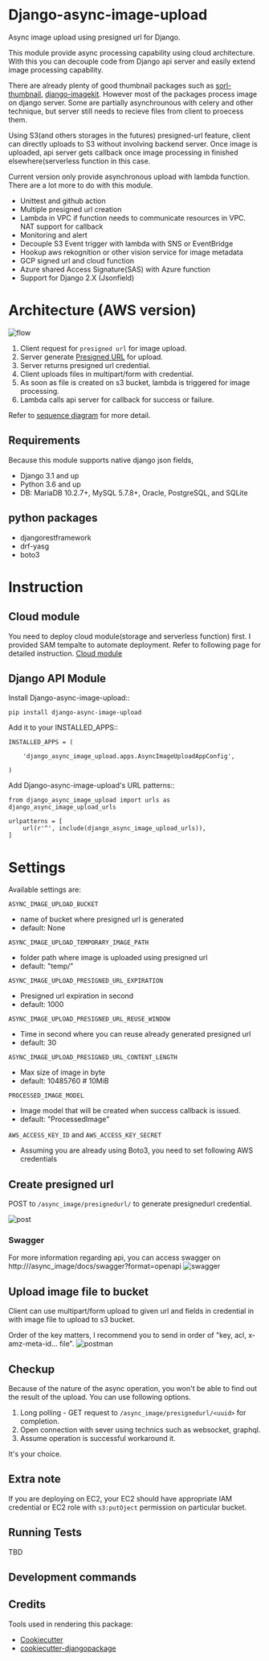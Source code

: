 # Django-async-image-upload

Async image upload using presigned url for Django.

This module provide async processing capability using cloud architecture. 
With this you can decouple code from Django api server and easily extend image processing capability.

There are already plenty of good thumbnail packages such as [sorl-thumbnail](https://github.com/jazzband/sorl-thumbnail), 
[django-imagekit](https://github.com/matthewwithanm/django-imagekit).
However most of the packages process image on django server. Some are partially asynchrounous with celery and other technique, but server still needs to recieve files from client to proecess them.

Using S3(and others storages in the futures) presigned-url feature, client can directly uploads to S3 without involving backend server.
Once image is uploaded, api server gets callback once image processing in finished elsewhere(serverless function in this case.

Current version only provide asynchronous upload with lambda function. There are a lot more to do with this module.
- Unittest and github action 
- Multiple presigned url creation 
- Lambda in VPC if function needs to communicate resources in VPC. NAT support for callback
- Monitoring and alert 
- Decouple S3 Event trigger with lambda with SNS or EventBridge
- Hookup aws rekognition or other vision service for image metadata 
- GCP signed url and cloud function 
- Azure shared Access Signature(SAS) with Azure function
- Support for Django 2.X (Jsonfield)

# Architecture (AWS version)
![flow](resources/flow.png)

1. Client request for `presigned url` for image upload.
2. Server generate [Presigned URL](https://docs.aws.amazon.com/AmazonS3/latest/userguide/PresignedUrlUploadObject.html) for upload. 
3. Server returns presigned url credential. 
4. Client uploads files in multipart/form with credential.
5. As soon as file is created on s3 bucket, lambda is triggered for image processing.
6. Lambda calls api server for callback for success or failure.

Refer to [sequence diagram](resources/sd.png) for more detail.

## Requirements
Because this module supports native django json fields,
- Django 3.1 and up
- Python 3.6 and up
- DB: MariaDB 10.2.7+, MySQL 5.7.8+, Oracle, PostgreSQL, and SQLite

## python packages
- djangorestframework
- drf-yasg
- boto3


# Instruction 
## Cloud module
You need to deploy cloud module(storage and serverless function) first. 
I provided SAM tempalte to automate deployment. Refer to following page for detailed instruction.
[Cloud module](cloud.md)

## Django API Module

Install Django-async-image-upload::

    pip install django-async-image-upload


Add it to your INSTALLED_APPS::

    INSTALLED_APPS = (

        'django_async_image_upload.apps.AsyncImageUploadAppConfig',

    )


Add Django-async-image-upload's URL patterns::

    from django_async_image_upload import urls as django_async_image_upload_urls
    
    urlpatterns = [
        url(r'^', include(django_async_image_upload_urls)),
    ]
    


# Settings
Available settings are:

`ASYNC_IMAGE_UPLOAD_BUCKET` 
- name of bucket where presigned url is generated
- default: None

`ASYNC_IMAGE_UPLOAD_TEMPORARY_IMAGE_PATH`
- folder path where image is uploaded using presigned url
- default: "temp/" 

`ASYNC_IMAGE_UPLOAD_PRESIGNED_URL_EXPIRATION`
- Presigned url expiration in second
- default: 1000

`ASYNC_IMAGE_UPLOAD_PRESIGNED_URL_REUSE_WINDOW`
- Time in second where you can reuse already generated presigned url 
- default: 30

`ASYNC_IMAGE_UPLOAD_PRESIGNED_URL_CONTENT_LENGTH`
- Max size of image in byte
- default: 10485760 # 10MiB

`PROCESSED_IMAGE_MODEL` 
- Image model that will be created when success callback is issued.  
- default: "ProcessedImage"

`AWS_ACCESS_KEY_ID` and `AWS_ACCESS_KEY_SECRET`
- Assuming you are already using Boto3, you need to set following AWS credentials



## Create presigned url 
POST to `/async_image/presignedurl/` to generate presignedurl credential.

![post](resources/sample_response.png)

### Swagger
For more information regarding api, you can access swagger on http://<host>/async_image/docs/swagger?format=openapi
![swagger](resources/swagger.png)

## Upload image file to bucket
Client can use multipart/form upload to given url and fields in credential in with image file to upload to s3 bucket.

Order of the key matters, I recommend you to send in order of "key, acl, x-amz-meta-id... file".
![postman](resources/postman.png)


## Checkup 
Because of the nature of the async operation, you won't be able to find out the result of the upload.
You can use following options.

1. Long polling - GET request to `/async_image/presignedurl/<uuid>` for completion. 
2. Open connection with sever using technics such as websocket, graphql.
3. Assume operation is successful workaround it.

It's your choice.


## Extra note
If you are deploying on EC2, your EC2 should have appropriate IAM credential or EC2 role with `s3:putOject` permission on particular bucket.


Running Tests
-------------
TBD


Development commands
---------------------


Credits
-------

Tools used in rendering this package:

*  [Cookiecutter](https://github.com/cookiecutter/cookiecutter)
*  [cookiecutter-djangopackage](https://github.com/pydanny/cookiecutter-djangopackage)
